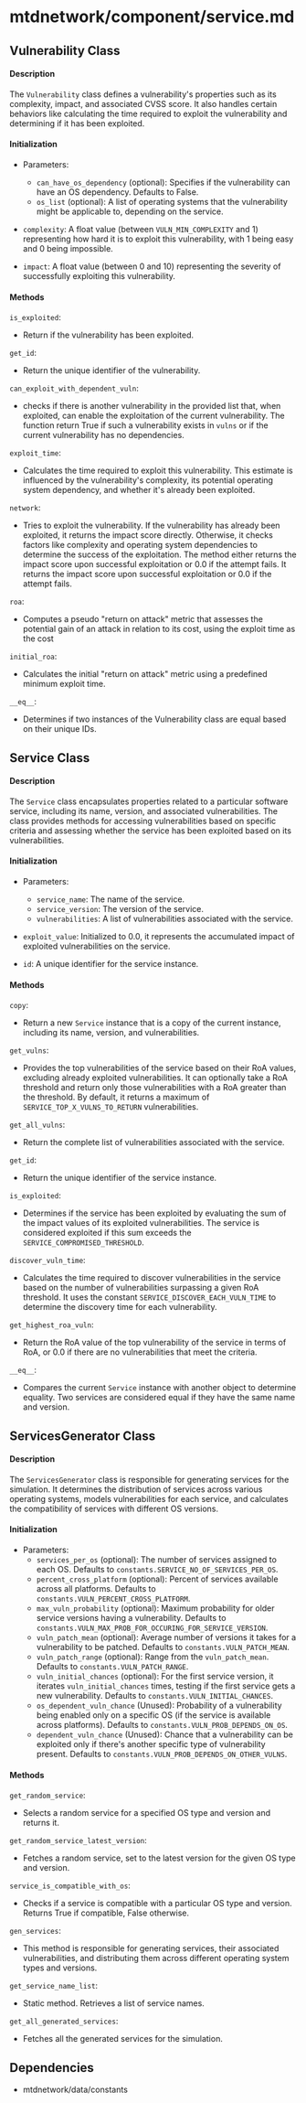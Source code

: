 # mtdnetwork/component/service.md

## Vulnerability Class

#### Description

The `Vulnerability` class defines a vulnerability's properties such as its complexity, impact, and associated CVSS score. It also handles certain behaviors like calculating the time required to exploit the vulnerability and determining if it has been exploited.

#### Initialization

- Parameters:

    - `can_have_os_dependency` (optional): Specifies if the vulnerability can have an OS dependency. Defaults to False.
    - `os_list` (optional): A list of operating systems that the vulnerability might be applicable to, depending on the service.

- `complexity`: A float value (between `VULN_MIN_COMPLEXITY` and 1) representing how hard it is to exploit this vulnerability, with 1 being easy and 0 being impossible.
- `impact`: A float value (between 0 and 10) representing the severity of successfully exploiting this vulnerability.

#### Methods

`is_exploited`:

- Return if the vulnerability has been exploited.

`get_id`:

- Return the unique identifier of the vulnerability.

`can_exploit_with_dependent_vuln`:

- checks if there is another vulnerability in the provided list that, when exploited, can enable the exploitation of the current vulnerability. The function return True if such a vulnerability exists in `vulns` or if the current vulnerability has no dependencies.

`exploit_time`:

- Calculates the time required to exploit this vulnerability. This estimate is influenced by the vulnerability's complexity, its potential operating system dependency, and whether it's already been exploited.

`network`:

- Tries to exploit the vulnerability. If the vulnerability has already been exploited, it returns the impact score directly. Otherwise, it checks factors like complexity and operating system dependencies to determine the success of the exploitation. The method either returns the impact score upon successful exploitation or 0.0 if the attempt fails. It returns the impact score upon successful exploitation or 0.0 if the attempt fails.

`roa`:

- Computes a pseudo "return on attack" metric that assesses the potential gain of an attack in relation to its cost, using the exploit time as the cost

`initial_roa`:

- Calculates the initial "return on attack" metric using a predefined minimum exploit time.

`__eq__`:

- Determines if two instances of the Vulnerability class are equal based on their unique IDs.

## Service Class

#### Description

The `Service` class encapsulates properties related to a particular software service, including its name, version, and associated vulnerabilities. The class provides methods for accessing vulnerabilities based on specific criteria and assessing whether the service has been exploited based on its vulnerabilities.

#### Initialization

- Parameters:

    - `service_name`: The name of the service.
    - `service_version`: The version of the service.
    - `vulnerabilities`: A list of vulnerabilities associated with the service.

- `exploit_value`: Initialized to 0.0, it represents the accumulated impact of exploited vulnerabilities on the service.
- `id`: A unique identifier for the service instance.

#### Methods

`copy`:

- Return a new `Service` instance that is a copy of the current instance, including its name, version, and vulnerabilities.

`get_vulns`:

- Provides the top vulnerabilities of the service based on their RoA values, excluding already exploited vulnerabilities. It can optionally take a RoA threshold and return only those vulnerabilities with a RoA greater than the threshold. By default, it returns a maximum of `SERVICE_TOP_X_VULNS_TO_RETURN` vulnerabilities.

`get_all_vulns`:

- Return the complete list of vulnerabilities associated with the service.

`get_id`:

- Return the unique identifier of the service instance.

`is_exploited`:

- Determines if the service has been exploited by evaluating the sum of the impact values of its exploited vulnerabilities. The service is considered exploited if this sum exceeds the `SERVICE_COMPROMISED_THRESHOLD`.

`discover_vuln_time`:

- Calculates the time required to discover vulnerabilities in the service based on the number of vulnerabilities surpassing a given RoA threshold. It uses the constant `SERVICE_DISCOVER_EACH_VULN_TIME` to determine the discovery time for each vulnerability.

`get_highest_roa_vuln`:

- Return the RoA value of the top vulnerability of the service in terms of RoA, or 0.0 if there are no vulnerabilities that meet the criteria.

`__eq__`:

- Compares the current `Service` instance with another object to determine equality. Two services are considered equal if they have the same name and version.

## ServicesGenerator Class

#### Description

The `ServicesGenerator` class is responsible for generating services for the simulation. It determines the distribution of services across various operating systems, models vulnerabilities for each service, and calculates the compatibility of services with different OS versions.

#### Initialization

- Parameters:
    - `services_per_os` (optional): The number of services assigned to each OS. Defaults to `constants.SERVICE_NO_OF_SERVICES_PER_OS`.
    - `percent_cross_platform` (optional): Percent of services available across all platforms. Defaults to `constants.VULN_PERCENT_CROSS_PLATFORM`.
    - `max_vuln_probability` (optional): Maximum probability for older service versions having a vulnerability. Defaults to `constants.VULN_MAX_PROB_FOR_OCCURING_FOR_SERVICE_VERSION`.
    - `vuln_patch_mean` (optional): Average number of versions it takes for a vulnerability to be patched. Defaults to `constants.VULN_PATCH_MEAN`.
    - `vuln_patch_range` (optional): Range from the `vuln_patch_mean`. Defaults to `constants.VULN_PATCH_RANGE`.
    - `vuln_initial_chances` (optional): For the first service version, it iterates `vuln_initial_chances` times, testing if the first service gets a new vulnerability. Defaults to `constants.VULN_INITIAL_CHANCES`.
    - `os_dependent_vuln_chance` (Unused): Probability of a vulnerability being enabled only on a specific OS (if the service is available across platforms). Defaults to `constants.VULN_PROB_DEPENDS_ON_OS`.
    - `dependent_vuln_chance` (Unused): Chance that a vulnerability can be exploited only if there's another specific type of vulnerability present. Defaults to `constants.VULN_PROB_DEPENDS_ON_OTHER_VULNS`.

#### Methods

`get_random_service`:

- Selects a random service for a specified OS type and version and returns it.

`get_random_service_latest_version`:

- Fetches a random service, set to the latest version for the given OS type and version.

`service_is_compatible_with_os`:

- Checks if a service is compatible with a particular OS type and version. Returns True if compatible, False otherwise.

`gen_services`:

- This method is responsible for generating services, their associated vulnerabilities, and distributing them across different operating system types and versions.

`get_service_name_list`:

- Static method. Retrieves a list of service names.

`get_all_generated_services`:

- Fetches all the generated services for the simulation.

## Dependencies

- mtdnetwork/data/constants
